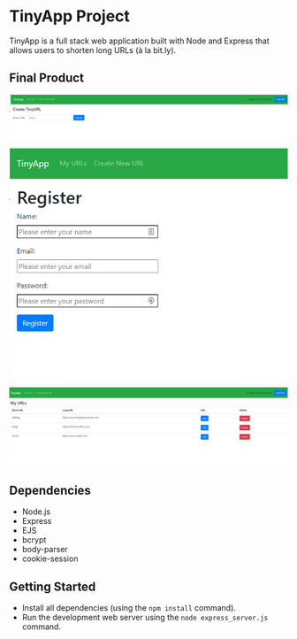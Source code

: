 # TinyApp Project

TinyApp is a full stack web application built with Node and Express that allows users to shorten long URLs (à la bit.ly).

## Final Product

!["Screenshot of urls/new page"](https://github.com/markonorth2/tinyapp/blob/master/docs/Create-TinyURL-page.png?raw=true)

!["screenshot of register page"](https://github.com/markonorth2/tinyapp/blob/master/docs/register-page.png?raw=true)

!["screenshot of urls page"](https://github.com/markonorth2/tinyapp/blob/master/docs/urls-page.png?raw=true)

## Dependencies

- Node.js
- Express
- EJS
- bcrypt
- body-parser
- cookie-session

## Getting Started

- Install all dependencies (using the `npm install` command).
- Run the development web server using the `node express_server.js` command.
